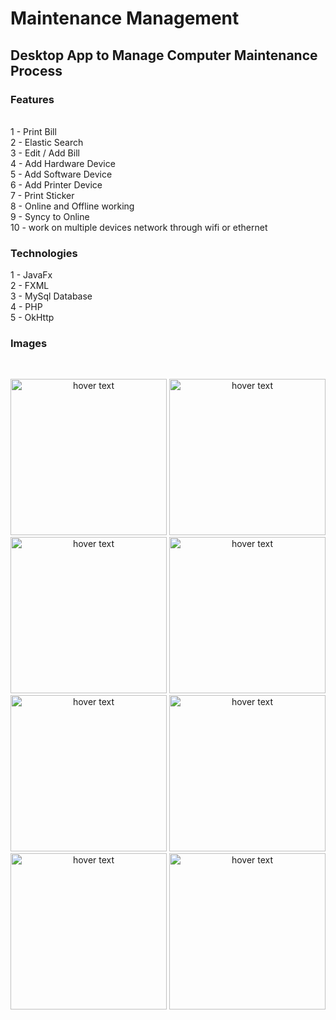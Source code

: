 # Maintenance Management

## Desktop App to Manage Computer Maintenance Process


### Features
</br>
1 - Print Bill
</br>
2 - Elastic Search
</br>
3 - Edit / Add Bill
</br>
4 - Add Hardware Device
</br>
5 - Add Software Device
</br>
6 - Add Printer Device
</br>
7 - Print Sticker
</br>
8 - Online and Offline working
</br>
9 - Syncy to Online
</br>
10 - work on multiple devices network through wifi or ethernet
</br>

### Technologies
1 - JavaFx
</br>
2 - FXML
</br>
3 - MySql Database
</br>
4 - PHP
</br>
5 - OkHttp
</br>


### Images
</br>

<p align="center">
  <img src="images/m1.PNG" width="250" title="hover text">
  <img src="images/m2.PNG" width="250" title="hover text">
  <img src="images/m3.PNG" width="250" title="hover text">
  <img src="images/m4.PNG" width="250" title="hover text">
  <img src="images/m5.PNG" width="250" title="hover text">
  <img src="images/m6.PNG" width="250" title="hover text">
  <img src="images/m7.PNG" width="250" title="hover text">
  <img src="images/m8.PNG" width="250" title="hover text">

</p>
